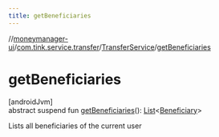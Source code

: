 ```yaml
---
title: getBeneficiaries
---
```

//[moneymanager-ui](../../../index.html)/[com.tink.service.transfer](../index.html)/[TransferService](index.html)/[getBeneficiaries](get-beneficiaries.html)



# getBeneficiaries



[androidJvm]\
abstract suspend fun [getBeneficiaries](get-beneficiaries.html)(): [List](https://kotlinlang.org/api/latest/jvm/stdlib/kotlin.collections/-list/index.html)&lt;[Beneficiary](../../com.tink.model.transfer/-beneficiary/index.html)&gt;



Lists all beneficiaries of the current user




